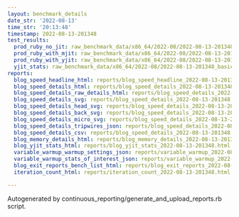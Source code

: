 ```yaml
---
layout: benchmark_details
date_str: '2022-08-13'
time_str: '20:13:48'
timestamp: 2022-08-13-201348
test_results:
  prod_ruby_no_jit: raw_benchmark_data/x86_64/2022-08/2022-08-13-201348_basic_benchmark_prod_ruby_no_jit.json
  prod_ruby_with_mjit: raw_benchmark_data/x86_64/2022-08/2022-08-13-201348_basic_benchmark_prod_ruby_with_mjit.json
  prod_ruby_with_yjit: raw_benchmark_data/x86_64/2022-08/2022-08-13-201348_basic_benchmark_prod_ruby_with_yjit.json
  yjit_stats: raw_benchmark_data/x86_64/2022-08/2022-08-13-201348_basic_benchmark_yjit_stats.json
reports:
  blog_speed_headline_html: reports/blog_speed_headline_2022-08-13-201348.html
  blog_speed_details_html: reports/blog_speed_details_2022-08-13-201348.html
  blog_speed_details_raw_details_html: reports/blog_speed_details_2022-08-13-201348.raw_details.html
  blog_speed_details_svg: reports/blog_speed_details_2022-08-13-201348.svg
  blog_speed_details_head_svg: reports/blog_speed_details_2022-08-13-201348.head.svg
  blog_speed_details_back_svg: reports/blog_speed_details_2022-08-13-201348.back.svg
  blog_speed_details_micro_svg: reports/blog_speed_details_2022-08-13-201348.micro.svg
  blog_speed_details_tripwires_json: reports/blog_speed_details_2022-08-13-201348.tripwires.json
  blog_speed_details_csv: reports/blog_speed_details_2022-08-13-201348.csv
  blog_memory_details_html: reports/blog_memory_details_2022-08-13-201348.html
  blog_yjit_stats_html: reports/blog_yjit_stats_2022-08-13-201348.html
  variable_warmup_warmup_settings_json: reports/variable_warmup_2022-08-13-201348.warmup_settings.json
  variable_warmup_stats_of_interest_json: reports/variable_warmup_2022-08-13-201348.stats_of_interest.json
  blog_exit_reports_bench_list_html: reports/blog_exit_reports_2022-08-13-201348.bench_list.html
  iteration_count_html: reports/iteration_count_2022-08-13-201348.html

---
```

Autogenerated by continuous_reporting/generate_and_upload_reports.rb script.
